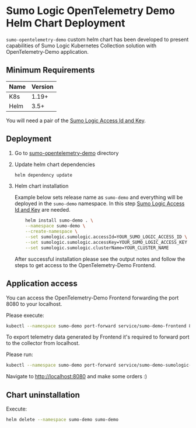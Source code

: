 # Sumo Logic OpenTelemetry Demo Helm Chart Deployment

`sumo-opentelemetry-demo` custom helm chart has been developed to present
capabilities of Sumo Logic Kubernetes Collection solution with OpenTelemetry-Demo
application.

## Minimum Requirements

| Name | Version |
|------|---------|
| K8s  | 1.19+   |
| Helm | 3.5+    |

You will need a pair of the
[Sumo Logic Access Id and Key](https://help.sumologic.com/docs/manage/security/access-keys/).

## Deployment

1. Go to [sumo-opentelemetry-demo](./sumo-opentelemetry-demo/) directory

1. Update helm chart dependencies

    ```bash
    helm dependency update
    ```

1. Helm chart installation

   Example below sets release name as `sumo-demo` and everything will
   be deployed in the `sumo-demo` namespace. In this step
   [Sumo Logic Access Id and Key](https://help.sumologic.com/docs/manage/security/access-keys/)
   are needed.

   ```bash
       helm install sumo-demo . \
       --namespace sumo-demo \
       --create-namespace \
       --set sumologic.sumologic.accessId=YOUR_SUMO_LOGIC_ACCESS_ID \
       --set sumologic.sumologic.accessKey=YOUR_SUMO_LOGIC_ACCESS_KEY \
       --set sumologic.sumologic.clusterName=YOUR_CLUSTER_NAME
   ```

   After successful installation please see the output notes and follow the steps
   to get access to the OpenTelemetry-Demo Frontend.

## Application access

You can access the OpenTelemetry-Demo Frontend forwarding the port 8080 to your localhost.

Please execute:

```bash
kubectl --namespace sumo-demo port-forward service/sumo-demo-frontend 8080:8080
```

To export telemetry data generated by Frontend it's required to forward port to
the collector from localhost.

Please run:

```bash
kubectl --namespace sumo-demo port-forward service/sumo-demo-sumologic-otelagent 4318:4318
```

Navigate to <http://localhost:8080> and make some orders :)

## Chart uninstallation

Execute:

```bash
helm delete --namespace sumo-demo sumo-demo
```
